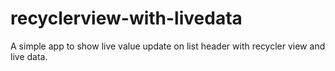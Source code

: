 # recyclerview-with-livedata

A simple app to show live value update on list header with recycler view and live data.
